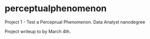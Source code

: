 # perceptualphenomenon
Project 1 - Test a Perceprual Phenomenon. Data Analyst nanodegree

Project writeup to by March 4th.
